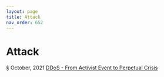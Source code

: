 ```yaml
---
layout: page
title: Attack 
nav_order: 652 
---
```


# Attack 
§ October, 2021 [DDoS - From Activist Event to Perpetual Crisis](https://archive-d.bsafes.com/docs/D/DDoS-From-Activist-Event-to-Perpetual-Crisis/)  
 
